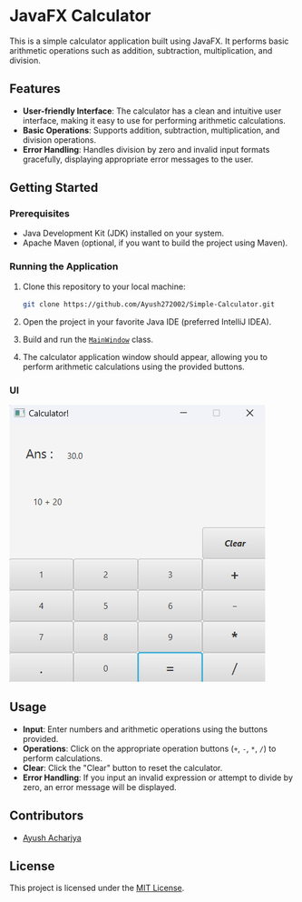 # JavaFX Calculator
This is a simple calculator application built using JavaFX. It performs basic arithmetic operations such as addition, subtraction, multiplication, and division.

## Features

- **User-friendly Interface**: The calculator has a clean and intuitive user interface, making it easy to use for performing arithmetic calculations.
- **Basic Operations**: Supports addition, subtraction, multiplication, and division operations.
- **Error Handling**: Handles division by zero and invalid input formats gracefully, displaying appropriate error messages to the user.

## Getting Started

### Prerequisites

- Java Development Kit (JDK) installed on your system.
- Apache Maven (optional, if you want to build the project using Maven).

### Running the Application

1. Clone this repository to your local machine:

    ```bash
    git clone https://github.com/Ayush272002/Simple-Calculator.git
    ```

2. Open the project in your favorite Java IDE (preferred IntelliJ IDEA).

3. Build and run the [`MainWindow`](calculator/src/main/java/com/calculator/calculator/MainWindow.java) class.

4. The calculator application window should appear, allowing you to perform arithmetic calculations using the provided buttons.

### UI
![alt text](image-1.png)
## Usage

- **Input**: Enter numbers and arithmetic operations using the buttons provided.
- **Operations**: Click on the appropriate operation buttons (`+`, `-`, `*`, `/`) to perform calculations.
- **Clear**: Click the "Clear" button to reset the calculator.
- **Error Handling**: If you input an invalid expression or attempt to divide by zero, an error message will be displayed.

## Contributors

- [Ayush Acharjya](https://github.com/Ayush272002)

## License

This project is licensed under the [MIT License](LICENSE).


